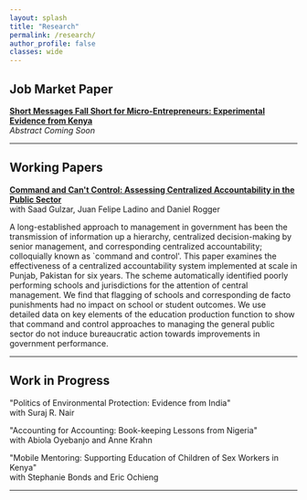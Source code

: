 ```yaml
---
layout: splash
title: "Research"
permalink: /research/
author_profile: false
classes: wide
---
```


**Job Market Paper**
-----

**[Short Messages Fall Short for Micro-Entrepreneurs: Experimental Evidence from Kenya](mzmehmood1.github.io)** \
*Abstract Coming Soon* 


-----

**Working Papers**
-----

**[Command and Can't Control: Assessing Centralized Accountability in the Public Sector](/assets/publications/Gulzar_et_al.pdf)**\
with Saad Gulzar, Juan Felipe Ladino and Daniel Rogger

A long-established approach to management in government has been the transmission of information up a hierarchy, centralized decision-making by senior management, and corresponding centralized accountability; colloquially known as `command and control'. This paper examines the effectiveness of a centralized accountability system implemented at scale in Punjab, Pakistan for six years. The scheme automatically identified poorly performing schools and jurisdictions for the attention of central management. We find that flagging of schools and corresponding de facto punishments had no impact on school or student outcomes. We use detailed data on key elements of the education production function to show that command and control approaches to managing the general public sector do not induce bureaucratic action towards improvements in government performance.


-----

**Work in Progress**
-----

"Politics of Environmental Protection: Evidence from India"\
with Suraj R. Nair

"Accounting for Accounting: Book-keeping Lessons from Nigeria"\
with Abiola Oyebanjo and Anne Krahn

"Mobile Mentoring: Supporting Education of Children of Sex Workers in Kenya"\
with Stephanie Bonds and Eric Ochieng


-----
